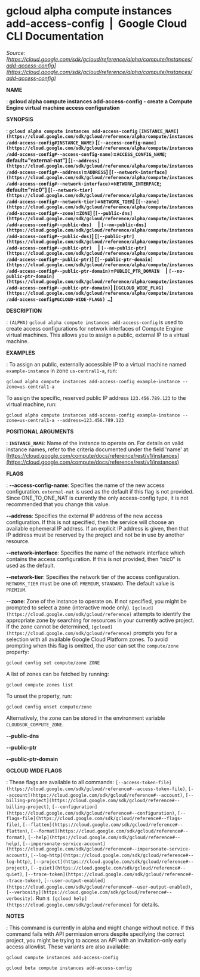 # gcloud alpha compute instances add-access-config  |  Google Cloud CLI Documentation

*Source: [https://cloud.google.com/sdk/gcloud/reference/alpha/compute/instances/add-access-config](https://cloud.google.com/sdk/gcloud/reference/alpha/compute/instances/add-access-config)*

**NAME**

: **gcloud alpha compute instances add-access-config - create a Compute Engine virtual machine access configuration**

**SYNOPSIS**

: **`gcloud alpha compute instances add-access-config` `[INSTANCE_NAME](https://cloud.google.com/sdk/gcloud/reference/alpha/compute/instances/add-access-config#INSTANCE_NAME)` [`[--access-config-name](https://cloud.google.com/sdk/gcloud/reference/alpha/compute/instances/add-access-config#--access-config-name)`=`ACCESS_CONFIG_NAME`; default="external-nat"] [`[--address](https://cloud.google.com/sdk/gcloud/reference/alpha/compute/instances/add-access-config#--address)`=`ADDRESS`] [`[--network-interface](https://cloud.google.com/sdk/gcloud/reference/alpha/compute/instances/add-access-config#--network-interface)`=`NETWORK_INTERFACE`; default="nic0"] [`[--network-tier](https://cloud.google.com/sdk/gcloud/reference/alpha/compute/instances/add-access-config#--network-tier)`=`NETWORK_TIER`] [`[--zone](https://cloud.google.com/sdk/gcloud/reference/alpha/compute/instances/add-access-config#--zone)`=`ZONE`] [`[--public-dns](https://cloud.google.com/sdk/gcloud/reference/alpha/compute/instances/add-access-config#--public-dns)`     | `[--no-public-dns](https://cloud.google.com/sdk/gcloud/reference/alpha/compute/instances/add-access-config#--public-dns)`] [`[--public-ptr](https://cloud.google.com/sdk/gcloud/reference/alpha/compute/instances/add-access-config#--public-ptr)`     | `[--no-public-ptr](https://cloud.google.com/sdk/gcloud/reference/alpha/compute/instances/add-access-config#--public-ptr)`] [`[--public-ptr-domain](https://cloud.google.com/sdk/gcloud/reference/alpha/compute/instances/add-access-config#--public-ptr-domain)`=`PUBLIC_PTR_DOMAIN`     | `[--no-public-ptr-domain](https://cloud.google.com/sdk/gcloud/reference/alpha/compute/instances/add-access-config#--public-ptr-domain)`] [`[GCLOUD_WIDE_FLAG](https://cloud.google.com/sdk/gcloud/reference/alpha/compute/instances/add-access-config#GCLOUD-WIDE-FLAGS) …`]**

**DESCRIPTION**

: `(ALPHA)` `gcloud alpha compute instances
add-access-config` is used to create access configurations for network
interfaces of Compute Engine virtual machines. This allows you to assign a
public, external IP to a virtual machine.

**EXAMPLES**

: To assign an public, externally accessible IP to a virtual machine named
``example-instance`` in zone
``us-central1-a``, run:

```
gcloud alpha compute instances add-access-config example-instance --zone=us-central1-a
```

To assign the specific, reserved public IP address
``123.456.789.123`` to the virtual machine,
run:

```
gcloud alpha compute instances add-access-config example-instance --zone=us-central1-a --address=123.456.789.123
```

**POSITIONAL ARGUMENTS**

: **`INSTANCE_NAME`**:
Name of the instance to operate on. For details on valid instance names, refer
to the criteria documented under the field 'name' at: [https://cloud.google.com/compute/docs/reference/rest/v1/instances](https://cloud.google.com/compute/docs/reference/rest/v1/instances)

**FLAGS**

: **--access-config-name**:
Specifies the name of the new access configuration.
``external-nat`` is used as the default if this
flag is not provided. Since ONE_TO_ONE_NAT is currently the only access-config
type, it is not recommended that you change this value.

**--address**:
Specifies the external IP address of the new access configuration. If this is
not specified, then the service will choose an available ephemeral IP address.
If an explicit IP address is given, then that IP address must be reserved by the
project and not be in use by another resource.

**--network-interface**:
Specifies the name of the network interface which contains the access
configuration. If this is not provided, then "nic0" is used as the default.

**--network-tier**:
Specifies the network tier of the access configuration.
``NETWORK_TIER`` must be one of:
`PREMIUM`, `STANDARD`. The default value is
`PREMIUM`.

**--zone**:
Zone of the instance to operate on. If not specified, you might be prompted to
select a zone (interactive mode only). `[gcloud](https://cloud.google.com/sdk/gcloud/reference)` attempts to identify the
appropriate zone by searching for resources in your currently active project. If
the zone cannot be determined, `[gcloud](https://cloud.google.com/sdk/gcloud/reference)` prompts you for a selection with
all available Google Cloud Platform zones.
To avoid prompting when this flag is omitted, the user can set the
``compute/zone`` property:

```
gcloud config set compute/zone ZONE
```

A list of zones can be fetched by running:

```
gcloud compute zones list
```

To unset the property, run:

```
gcloud config unset compute/zone
```

Alternatively, the zone can be stored in the environment variable
``CLOUDSDK_COMPUTE_ZONE``.

**--public-dns**

**--public-ptr**

**--public-ptr-domain**

**GCLOUD WIDE FLAGS**

: These flags are available to all commands: `[--access-token-file](https://cloud.google.com/sdk/gcloud/reference#--access-token-file)`,
`[--account](https://cloud.google.com/sdk/gcloud/reference#--account)`, `[--billing-project](https://cloud.google.com/sdk/gcloud/reference#--billing-project)`,
`[--configuration](https://cloud.google.com/sdk/gcloud/reference#--configuration)`,
`[--flags-file](https://cloud.google.com/sdk/gcloud/reference#--flags-file)`,
`[--flatten](https://cloud.google.com/sdk/gcloud/reference#--flatten)`, `[--format](https://cloud.google.com/sdk/gcloud/reference#--format)`, `[--help](https://cloud.google.com/sdk/gcloud/reference#--help)`, `[--impersonate-service-account](https://cloud.google.com/sdk/gcloud/reference#--impersonate-service-account)`,
`[--log-http](https://cloud.google.com/sdk/gcloud/reference#--log-http)`,
`[--project](https://cloud.google.com/sdk/gcloud/reference#--project)`, `[--quiet](https://cloud.google.com/sdk/gcloud/reference#--quiet)`, `[--trace-token](https://cloud.google.com/sdk/gcloud/reference#--trace-token)`, `[--user-output-enabled](https://cloud.google.com/sdk/gcloud/reference#--user-output-enabled)`,
`[--verbosity](https://cloud.google.com/sdk/gcloud/reference#--verbosity)`.
Run `$ [gcloud help](https://cloud.google.com/sdk/gcloud/reference)` for details.

**NOTES**

: This command is currently in alpha and might change without notice. If this
command fails with API permission errors despite specifying the correct project,
you might be trying to access an API with an invitation-only early access
allowlist. These variants are also available:

```
gcloud compute instances add-access-config
```

```
gcloud beta compute instances add-access-config
```